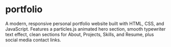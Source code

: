 # portfolio
A modern, responsive personal portfolio website built with HTML, CSS, and JavaScript.
 Features a particles.js animated hero section, smooth typewriter text effect, clean sections for About, Projects, Skills, and Resume, plus social media contact links.
